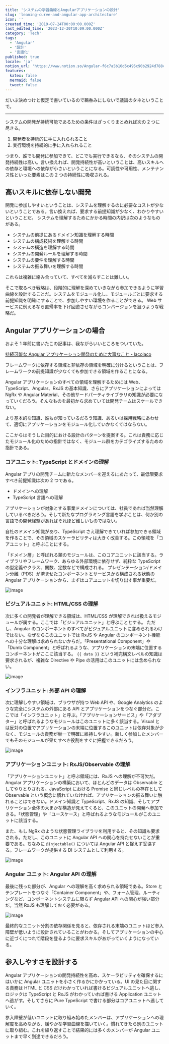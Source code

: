```yaml
---
title: 'システムの学習曲線とAngularアプリケーションの設計'
slug: 'leaning-curve-and-angular-app-architecture'
icon: ''
created_time: '2019-07-24T00:00:00.000Z'
last_edited_time: '2023-12-30T10:09:00.000Z'
category: 'Tech'
tags:
  - 'Angular'
  - '設計'
  - '言語化'
published: true
locale: 'ja'
notion_url: 'https://www.notion.so/Angular-f6c7a5b10d5c495c90b2924d788cb3c2'
features:
  katex: false
  mermaid: false
  tweet: false
---
```


だいぶ決めつけと仮定で書いているので鵜呑みにしないで議論のタネということで。

---

システムの開発が持続可能であるための条件はざっくりまとめれば次の 2 つに尽きる。

1. 開発者を持続的に手に入れられること
2. 実行環境を持続的に手に入れられること

つまり、誰でも開発に参加できて、どこでも実行できるなら、そのシステムの開発持続性は高い。言い換えれば、開発持続性が高いということは、高いスキルへの依存と環境への依存が小さいということになる。可読性や可用性、メンテナンス性といった要素はこの 2 つの持続性に吸収される。

## 高いスキルに依存しない開発

開発に参加しやすいということは、システムを理解するのに必要なコストが少ないということである。言い換えれば、要求する前提知識が少なく、わかりやすいということだ。 システムを理解するためにかかる時間の内訳は次のようなものがある。

- システムの前提にあるドメイン知識を理解する時間
- システムの構成技術を理解する時間
- システムの構造を理解する時間
- システムの開発ルールを理解する時間
- システムの要件を理解する時間
- システムの振る舞いを理解する時間

これらは複雑に絡み合っていて、すべてを減らすことは難しい。

そこで取るべき戦略は、段階的に理解を深めていきながら参加できるように学習曲線を設計することだ。システムをモジュール化し、モジュールごとに要求する前提知識を明確にすることで、参加しやすい環境を作ることができる。 Web サービスに例えるなら直帰率を下げ回遊させながらコンバージョンを狙うような戦略だ。

## Angular アプリケーションの場合

およそ 1 年前に書いたこの記事は、我ながらいいところをついていた。

[持続可能な Angular アプリケーション開発のために大事なこと - lacolaco](https://lacolaco.hatenablog.com/entry/2018/05/15/121514)

フレームワークに依存する領域と非依存の領域を明確に分けるということは、フレームワークの前提知識が少なくても参加できる領域を作ることになる。

Angular アプリケーションのすべての領域を理解するためには Web、TypeScript、Angular、RxJS の基本知識、さらにアプリケーションによっては NgRx や Angular Material、その他サードパーティライブラリの知識が必要になっていくだろう。そんなものを最初から求めていては開発チームはスケールできない。

より基本的な知識、誰もが知っているだろう知識、あるいは採用戦略にあわせて、適切にアプリケーションをモジュール化していかなくてはならない。

ここからはそうした目的における設計のパターンを提案する。これは責務に応じたモジュール化のための指針ではなく、モジュール群をカテゴライズするための指針である。

### コアユニット: TypeScript とドメインの理解

Angular アプリの開発チームに新たなメンバーを迎えるにあたって、最低限要求すべき前提知識は次の 2 つである。

- ドメインへの理解
- TypeScript 言語への理解

アプリケーションが対象とする事業ドメインについては、社員であれば当然理解しているべきだろう。そして新たなプログラミング言語を学ぶことは、何か別の言語での開発経験があればそれほど難しいものではない。

自社のドメイン知識があり、TypeScript さえ理解できていれば参加できる領域を作ることで、その領域のスケーラビリティは大きく改善する。この領域を「コアユニット」と呼ぶことにする。

「ドメイン層」と呼ばれる類のモジュールは、このコアユニットに該当する。ライブラリやフレームワーク、あらゆる外部環境に依存せず、純粋な TypeScript の型定義やクラス、関数、定数などで構成される。 プレゼンテーション/ドメイン分離（PDS）が済ませたコンポーネントとサービスから構成される状態の Angular アプリケーションから、まずはコアユニットを切り出す事が重要だ。

![image](/images/leaning-curve-and-angular-app-architecture/Untitled.png)

### ビジュアルユニット: HTML/CSS の理解

次に多くの開発者が理解できる領域は、HTML/CSS が理解できれば扱えるモジュールが属する。ここでは「ビジュアルユニット」と呼ぶこととする。 ただし、Angular のコンポーネントのすべてがビジュアルユニットに含められるわけではない。なぜならこのユニットでは RxJS や Angular のコンポーネント機能への十分な理解は求められないからだ。「Presentational Component」や「Dumb Component」と呼ばれるような、アプリケーションの末端に位置するコンポーネントがここに該当する。 `{{ data }}` という補完構文レベルの知識は要求されるが、複雑な Directive や Pipe の活用はこのユニットには含められない。

![image](/images/leaning-curve-and-angular-app-architecture/Untitled_1.png)

### インフラユニット: 外部 API の理解

次に理解しやすい領域は、ブラウザが持つ Web API や、Google Analytics のような完全にシステムの外部にある API とアプリケーションをつなぐ部分だ。ここでは「インフラユニット」と呼ぶ。「アプリケーションサービス」や「アダプター」と呼ばれるようなモジュールはこのユニットに多く該当する。Visual とは反対の位置でアプリケーションの末端に位置するこのユニットは依存対象が少なく、モジュールの責務が単一で明確に維持しやすい。新しく参加したメンバーでもそのモジュールが果たすべき役割をすぐに把握できるだろう。

![image](/images/leaning-curve-and-angular-app-architecture/Untitled_2.png)

### アプリケーションユニット: RxJS/Observable の理解

「アプリケーションユニット」と呼ぶ領域には、RxJS への理解が不可欠だ。Angular アプリケーションの構築において、ほとんどのデータは Observable としてやりとりされる。JavaScript における Promise と同じレベルの存在として Observable という概念に慣れていなければ、アプリケーションの振る舞いに触れることはできない。ドメイン知識と TypeScript、RxJS の知識、そしてアプリケーション全体の大まかな構造が見えてくると、このユニットの開発へ参加できる。「状態管理」や「ユースケース」と呼ばれるようなモジュールがこのユニットに該当する。

また、もし NgRx のような状態管理ライブラリを利用すると、その知識も要求される。ただし、このユニットに Angular API への関心を持たせないことが重要である。ちなみに `@Injectable()` については Angular API と捉えず妥協する。フレームワークが提供する DI システムとして利用する。

![image](/images/leaning-curve-and-angular-app-architecture/Untitled_3.png)

### Angular ユニット: Angular API の理解

最後に残った部分が、Angular への理解を高く求められる領域である。Store とテンプレートをつなぐ「Container Component」や、フォーム管理、ルーティングなど、コンポーネントシステムに限らず Angular API への関心が強い部分だ。当然 RxJS も理解しておく必要がある。

![image](/images/leaning-curve-and-angular-app-architecture/Untitled_4.png)

最終的なユニット分割の依存関係を見ると、依存される末端のユニットほど参入障壁が低いように設計されていることがわかる。そしてアプリケーションの中心に近づくにつれて階段を登るように要求スキルがあがっていくようになっている。

## 参入しやすさを設計する

Angular アプリケーションの開発持続性を高め、スケーラビリティを確保するにはいかに Angular ユニットを小さく作るかにかかっている。UI の見た目に関する責務は HTML と CSS だけわかっていれば書けるビジュアルユニットへ逃し、ロジックは TypeScript と RxJS がわかっていれば書ける Application ユニットへ逃がす。そしてさらに Pure TypeScript で書ける部分はコアユニットへ逃していく。

参入障壁が低いユニットに取り組み始めたメンバーは、アプリケーションへの理解度を高めながら、緩やかな学習曲線を描いていく。慣れてきたら別のユニットに取り組む。これを繰り返すことで結果的には多くのメンバーが Angular ユニットまで早く到達できるだろう。
